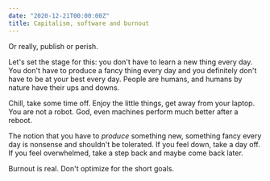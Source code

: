 ```yaml
---
date: "2020-12-21T00:00:00Z"
title: Capitalism, software and burnout
---
```


Or really, publish or perish.


Let's set the stage for this: you don't have to learn a new thing every day. You don't have to produce a fancy thing every day and you definitely don't have to be at your best every day. People are humans, and humans by nature have their ups and downs.

Chill, take some time off. Enjoy the little things, get away from your laptop. You are not a robot. God, even machines perform much better after a reboot.

The notion that you have to _produce_ something new, something fancy every day is nonsense and shouldn't be tolerated. If you feel down, take a day off. If you feel overwhelmed, take a step back and maybe come back later.

Burnout is real. Don't optimize for the short goals.